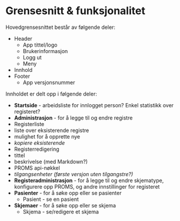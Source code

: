 # Grensesnitt & funksjonalitet

Hovedgrensesnittet består av følgende deler:
* Header
  * App tittel/logo
  * Brukerinformasjon
  * Logg ut
  * Meny
* Innhold
* Footer
  * App versjonsnummer

Innholdet er delt opp i følgende deler:
* **Startside** - arbeidsliste for innlogget person? Enkel statistikk over registeret?
* **Administrasjon** - for å legge til og endre registre
 * Registerliste
  * liste over eksisterende registre
  * mulighet for å opprette nye
  * *kopiere eksisterende*
 * Registerredigering
  * tittel
  * beskrivelse (med Markdown?)
  * PROMS api-nøkkel
  * *tilgangsenheter (første versjon uten tilgangstre?)*
* **Registeradministrasjon** - for å legge til og endre skjematype, konfigurere opp PROMS, og andre innstillinger for registeret
* **Pasienter** - for å søke opp eller se pasienter
  * Pasient - se en pasient
* **Skjemaer** - for å søke opp eller se skjema
  * Skjema - se/redigere et skjema
